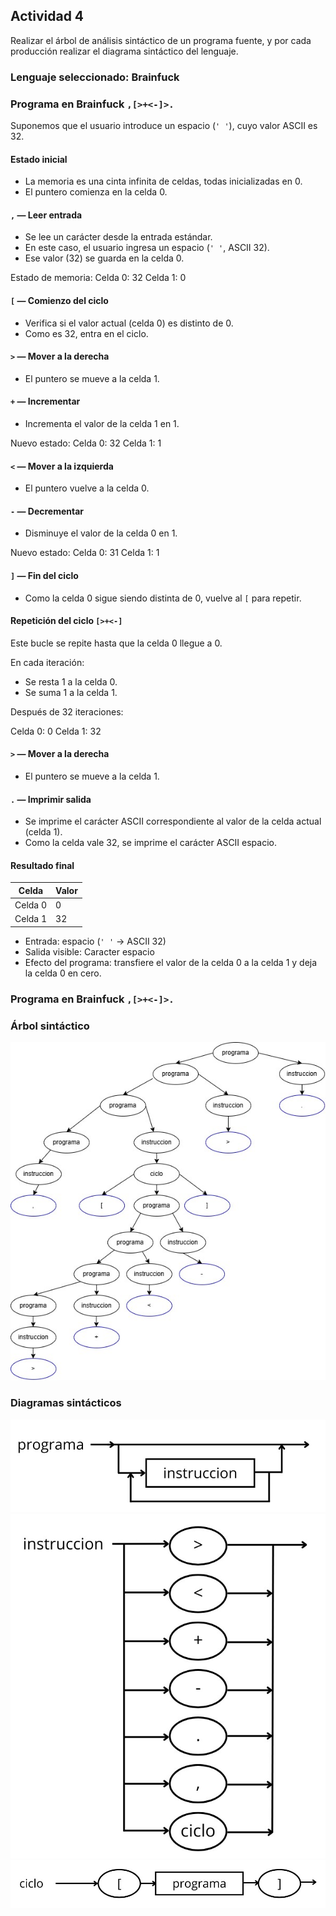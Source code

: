 ## Actividad 4

Realizar el árbol de análisis sintáctico de un programa fuente, y por cada producción realizar el diagrama sintáctico del lenguaje.

### Lenguaje seleccionado: Brainfuck

### Programa en Brainfuck  `,[>+<-]>.`

Suponemos que el usuario introduce un espacio (`' '`), cuyo valor ASCII es 32.

#### Estado inicial
- La memoria es una cinta infinita de celdas, todas inicializadas en 0.
- El puntero comienza en la celda 0.

#### `,` — Leer entrada
- Se lee un carácter desde la entrada estándar.
- En este caso, el usuario ingresa un espacio (`' '`, ASCII 32).
- Ese valor (32) se guarda en la celda 0.

Estado de memoria:
Celda 0: 32
Celda 1: 0

#### `[` — Comienzo del ciclo
- Verifica si el valor actual (celda 0) es distinto de 0.
- Como es 32, entra en el ciclo.

#### `>` — Mover a la derecha
- El puntero se mueve a la celda 1.

#### `+` — Incrementar
- Incrementa el valor de la celda 1 en 1.

Nuevo estado:
Celda 0: 32
Celda 1: 1

#### `<` — Mover a la izquierda
- El puntero vuelve a la celda 0.

#### `-` — Decrementar
- Disminuye el valor de la celda 0 en 1.

Nuevo estado:
Celda 0: 31
Celda 1: 1


#### `]` — Fin del ciclo

- Como la celda 0 sigue siendo distinta de 0, vuelve al `[` para repetir.

#### Repetición del ciclo `[>+<-]`
Este bucle se repite hasta que la celda 0 llegue a 0.

En cada iteración:
- Se resta 1 a la celda 0.
- Se suma 1 a la celda 1.

Después de 32 iteraciones:

Celda 0: 0
Celda 1: 32

#### `>` — Mover a la derecha
- El puntero se mueve a la celda 1.

#### `.` — Imprimir salida
- Se imprime el carácter ASCII correspondiente al valor de la celda actual (celda 1).
- Como la celda vale 32, se imprime el carácter ASCII espacio.

####  Resultado final

| Celda   | Valor |
|---------|-------|
| Celda 0 | 0     |
| Celda 1 | 32    |

- Entrada: espacio (`' '` → ASCII 32)
- Salida visible: Caracter espacio
- Efecto del programa: transfiere el valor de la celda 0 a la celda 1 y deja la celda 0 en cero.

### Programa en Brainfuck  `,[>+<-]>.`

### Árbol sintáctico

![Arbol sintactico](arbolsintactico.jpg)


### Diagramas sintácticos

![Diagrama de Programa](dsprograma.jpg)
![Diagrama de Instrucción](dsinstruccion.jpg)
![Diagrama de Ciclo](dsciclo.jpg)




